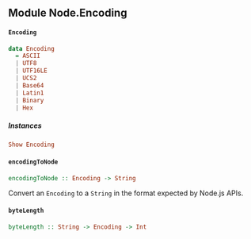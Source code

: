 ## Module Node.Encoding

#### `Encoding`

``` purescript
data Encoding
  = ASCII
  | UTF8
  | UTF16LE
  | UCS2
  | Base64
  | Latin1
  | Binary
  | Hex
```

##### Instances
``` purescript
Show Encoding
```

#### `encodingToNode`

``` purescript
encodingToNode :: Encoding -> String
```

Convert an `Encoding` to a `String` in the format expected by Node.js
APIs.

#### `byteLength`

``` purescript
byteLength :: String -> Encoding -> Int
```


